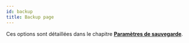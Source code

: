 ```yaml
---
id: backup
title: Backup page
---
```


Ces options sont détaillées dans le chapitre [**Paramètres de sauvegarde**](../Backup/settings.md).


